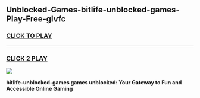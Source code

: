 
## Unblocked-Games-bitlife-unblocked-games-Play-Free-glvfc
<h3>
<a href="https://premium76.site?title=bitlife-unblocked-games&ref=09A">CLICK TO PLAY</a></h3>
<hr>

<h3>
<a href="https://premium76.site?title=bitlife-unblocked-games&ref=09A">CLICK 2 PLAY</a>
  
</h3>

<a href="https://premium76.site?title=bitlife-unblocked-games&ref=09A"><img src="https://clearcache.store/games.png"></a>


**bitlife-unblocked-games games unblocked: Your Gateway to Fun and Accessible Online Gaming**
